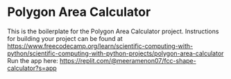# Polygon Area Calculator

This is the boilerplate for the Polygon Area Calculator project. Instructions for building your project can be found at https://www.freecodecamp.org/learn/scientific-computing-with-python/scientific-computing-with-python-projects/polygon-area-calculator
Run the app here:
https://replit.com/@meeramenon07/fcc-shape-calculator?s=app
